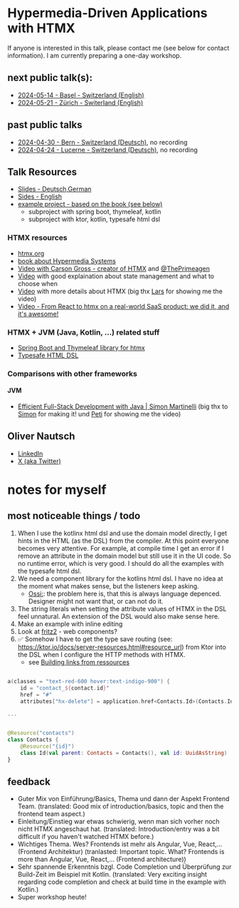 # Hypermedia-Driven Applications with HTMX
If anyone is interested in this talk, please contact me (see below for contact information). I am currently preparing a one-day workshop. 

## next public talk(s):
* [2024-05-14 - Basel - Switzerland (English)](https://www.jug.ch/html/events/2024/htmx_bs.html)
* [2024-05-21 - Zürich - Switerland (English)](https://www.meetup.com/coders-only/events/300858871/)

## past public talks
* [2024-04-30 - Bern - Switzerland (Deutsch)](https://www.jug.ch/html/events/2024/htmx_be.html), no recording
* [2024-04-24 - Lucerne - Switzerland (Deutsch)](https://www.jug.ch/html/events/2024/htmx_lu.html), no recording

## Talk Resources
* [Slides - Deutsch,German](https://docs.google.com/presentation/d/1PsLzS-oLv9CQgDPbuWp6F2hV3l6Y162eafKhHuZbLWE/edit?usp=sharing)
* [Sides - English](https://docs.google.com/presentation/d/1dbel096SXJUOKiQS0k5fKpGL_JM09U8Be0A4x_HYXFs/edit?usp=sharing)
* [example project - based on the book (see below)](https://github.com/ollin/contacts)
  *   subproject with spring boot, thymeleaf, kotlin
  *   subproject with ktor, kotlin, typesafe html dsl

### HTMX resources
* [htmx.org](https://htmx.org/)
* [book about Hypermedia Systems](https://hypermedia.systems/)
* [Video with Carson Gross - creator of HTMX](https://www.youtube.com/watch?v=LriHRa9t1fQ) and [@ThePrimeagen](https://twitter.com/ThePrimeagen)
* [Video](https://youtu.be/-ptq9HCrI_U?t=353) with good explaination about state management and what to choose when
* [Video](https://www.youtube.com/watch?v=0l6I0tA-Il4) with more details about HTMX (big thx [Lars](https://github.com/LarsEckart) for showing me the video)
* [Video - From React to htmx on a real-world SaaS product: we did it, and it's awesome!](https://www.youtube.com/watch?v=3GObi93tjZI)

### HTMX + JVM (Java, Kotlin, ...) related stuff
* [Spring Boot and Thymeleaf library for htmx](https://github.com/wimdeblauwe/htmx-spring-boot)
* [Typesafe HTML DSL](https://kotlinlang.org/docs/typesafe-html-dsl.html)

### Comparisons with other frameworks
#### JVM
* [Efficient Full-Stack Development with Java | Simon Martinelli](https://www.youtube.com/watch?v=FI1Ao-qFFoY) (big thx to [Simon](https://github.com/simasch) for making it! und [Peti](https://github.com/Petikoch) for showing me the video)

  

## Oliver Nautsch<!-- include: oliver.md -->

* [LinkedIn](https://www.linkedin.com/in/oliver-nautsch/)
* [X (aka Twitter)](https://twitter.com/ollispieps)


<!-- endInclude -->

# notes for myself
## most noticeable things / todo
1. When I use the kotlinx html dsl and use the domain model directly, I get hints in the HTML (as the DSL) from the compiler. At this point everyone becomes very attentive. For example, at compile time I get an error if I remove an attribute in the domain model but still use it in the UI code. So no runtime error, which is very good. I should do all the examples with the typesafe html dsl.
2. We need a component library for the kotlins html dsl. I have no idea at the moment what makes sense, but the listeners keep asking.
   - [Ossi:](https://github.com/busykoala): the problem here is, that this is always language depenced. Designer might not want that, or can not do it.
3. The string literals when setting the attribute values of HTMX in the DSL feel unnatural.  An extension of the DSL would also make sense here.
4. Make an example with inline editing
5. Look at [fritz2](https://www.fritz2.dev/) - web components?
6. ✅ Somehow I have to get the type save routing (see: https://ktor.io/docs/server-resources.html#resource_url) from Ktor into the DSL when I configure the HTTP methods with HTMX.
   - see [Building links from ressources](https://ktor.io/docs/server-resources.html#resource_links)
```kotlin

a(classes = "text-red-600 hover:text-indigo-900") {
    id = "contact_${contact.id}"
    href = "#"
    attributes["hx-delete"] = application.href<Contacts.Id>(Contacts.Id(id = contact.id))

...


@Resource("contacts")
class Contacts {
    @Resource("{id}")
    class Id(val parent: Contacts = Contacts(), val id: UuidAsString)
}
```   

## feedback
* Guter Mix von Einführung/Basics, Thema und dann der Aspekt Frontend Team. (translated: Good mix of introduction/basics, topic and then the frontend team aspect.)
* Einleitung/Einstieg war etwas schwierig, wenn man sich vorher noch nicht HTMX angeschaut hat. (translated: Introduction/entry was a bit difficult if you haven't watched HTMX before.)
* Wichtiges Thema. Wes? Frontends ist mehr als Angular, Vue, React,... (Frontend Architektur) (tranlasted: Important topic. What? Frontends is more than Angular, Vue, React,... (Frontend architecture))
* Sehr spannende Erkenntnis bzgl. Code Completion und Überprüfung zur Build-Zeit im Beispiel mit Kotlin. (translated: Very exciting insight regarding code completion and check at build time in the example with Kotlin.)
* Super workshop heute!
